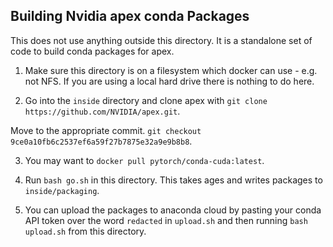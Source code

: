 ## Building Nvidia apex conda Packages

This does not use anything outside this directory.
It is a standalone set of code to build conda packages
for apex.

1. Make sure this directory is on a filesystem which docker can
use - e.g. not NFS. If you are using a local hard drive there is
nothing to do here.

2. Go into the `inside` directory and clone apex with
`git clone https://github.com/NVIDIA/apex.git`.

Move to the appropriate commit.
`git checkout 9ce0a10fb6c2537ef6a59f27b7875e32a9e9b8b8`.

3. You may want to `docker pull pytorch/conda-cuda:latest`.

4. Run `bash go.sh` in this directory. This takes ages
and writes packages to `inside/packaging`.

5. You can upload the packages to anaconda cloud by pasting your conda API
token over the word `redacted` in `upload.sh` and then running
`bash upload.sh` from this directory.
